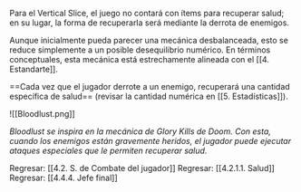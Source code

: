 
Para el Vertical Slice, el juego no contará con ítems para recuperar salud; en su lugar, la forma de recuperarla será mediante la derrota de enemigos.

Aunque inicialmente pueda parecer una mecánica desbalanceada, esto se reduce simplemente a un posible desequilibrio numérico. En términos conceptuales, esta mecánica está estrechamente alineada con el [[4. Estandarte]].

==Cada vez que el jugador derrote a un enemigo, recuperará una cantidad específica de salud== (revisar la cantidad numérica en [[5. Estadísticas]]).

![[Bloodlust.png]]

*Bloodlust se inspira en la mecánica de Glory Kills de Doom. Con esta, cuando los enemigos están gravemente heridos, el jugador puede ejecutar ataques especiales que le permiten recuperar salud.*


Regresar: [[4.2. S. de Combate del jugador]]
Regresar: [[4.2.1.1. Salud]]
Regresar: [[4.4.4. Jefe final]]
